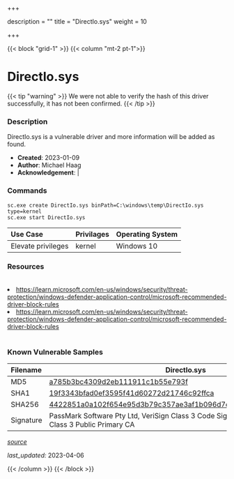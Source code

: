 +++

description = ""
title = "DirectIo.sys"
weight = 10

+++


{{< block "grid-1" >}}
{{< column "mt-2 pt-1">}}


# DirectIo.sys 


{{< tip "warning" >}}
We were not able to verify the hash of this driver successfully, it has not been confirmed.
{{< /tip >}}


### Description

DirectIo.sys is a vulnerable driver and more information will be added as found.

- **Created**: 2023-01-09
- **Author**: Michael Haag
- **Acknowledgement**:  | [](https://twitter.com/)

### Commands

```
sc.exe create DirectIo.sys binPath=C:\windows\temp\DirectIo.sys type=kernel
sc.exe start DirectIo.sys
```

| Use Case | Privilages | Operating System | 
|:---- | ---- | ---- |
| Elevate privileges | kernel | Windows 10 |

### Resources
<br>
<li><a href=" https://learn.microsoft.com/en-us/windows/security/threat-protection/windows-defender-application-control/microsoft-recommended-driver-block-rules"> https://learn.microsoft.com/en-us/windows/security/threat-protection/windows-defender-application-control/microsoft-recommended-driver-block-rules</a></li>
<li><a href="https://learn.microsoft.com/en-us/windows/security/threat-protection/windows-defender-application-control/microsoft-recommended-driver-block-rules">https://learn.microsoft.com/en-us/windows/security/threat-protection/windows-defender-application-control/microsoft-recommended-driver-block-rules</a></li>
<br>

### Known Vulnerable Samples

| Filename | DirectIo.sys |
|:---- | ---- | 
| MD5 | <a href="https://www.virustotal.com/gui/file/a785b3bc4309d2eb111911c1b55e793f">a785b3bc4309d2eb111911c1b55e793f</a> |
| SHA1 | <a href="https://www.virustotal.com/gui/file/19f3343bfad0ef3595f41d60272d21746c92ffca">19f3343bfad0ef3595f41d60272d21746c92ffca</a> |
| SHA256 | <a href="https://www.virustotal.com/gui/file/4422851a0a102f654e95d3b79c357ae3af1b096d7d1576663c027cfbc04abaf9">4422851a0a102f654e95d3b79c357ae3af1b096d7d1576663c027cfbc04abaf9</a> |
| Signature | PassMark Software Pty Ltd, VeriSign Class 3 Code Signing 2009-2 CA, VeriSign Class 3 Public Primary CA   |


[*source*](https://github.com/magicsword-io/LOLDrivers/tree/main/yaml/directio.yaml)

*last_updated:* 2023-04-06








{{< /column >}}
{{< /block >}}
